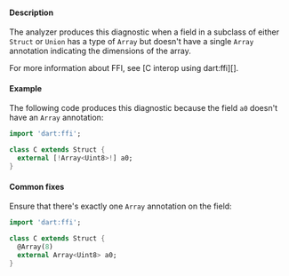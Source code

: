 #### Description

The analyzer produces this diagnostic when a field in a subclass of either
`Struct` or `Union` has a type of `Array` but doesn't have a single
`Array` annotation indicating the dimensions of the array.

For more information about FFI, see [C interop using dart:ffi][].

#### Example

The following code produces this diagnostic because the field `a0` doesn't
have an `Array` annotation:

```dart
import 'dart:ffi';

class C extends Struct {
  external [!Array<Uint8>!] a0;
}
```

#### Common fixes

Ensure that there's exactly one `Array` annotation on the field:

```dart
import 'dart:ffi';

class C extends Struct {
  @Array(8)
  external Array<Uint8> a0;
}
```